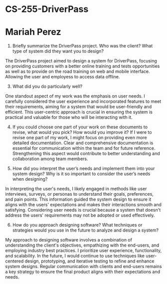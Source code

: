 # CS-255-DriverPass
# Mariah Perez


1. Briefly summarize the DriverPass project. Who was the client? What type of system did they want you to design?

The DriverPass project aimed to design a system for DriverPass, focusing on providing customers with a better
online training and tests opportunities as well as to provide on the road training on web and mobile interface.
Allowing the user and employess to access data offline.

3. What did you do particularly well?

One standout aspect of my work was the emphasis on user needs. I carefully considered the user experience and 
incorporated features to meet their requirements, aiming for a system that would be user-friendly and efficient. 
This user-centric approach is crucial in ensuring the system is practical and valuable for those who will be interacting with it.

4. If you could choose one part of your work on these documents to revise, what would you pick? How would you improve it?
If I were to revise one part of my work, I might focus on providing even more detailed documentation. Clear and comprehensive
documentation is essential for communication within the team and for future reference. Strengthening this aspect would contribute
 to better understanding and collaboration among team members.

5. How did you interpret the user’s needs and implement them into your system design? Why is it so important to consider the user’s needs when designing?

  In interpreting the user's needs, I likely engaged in methods like user interviews, surveys, or personas to understand their
goals, preferences, and pain points. This information guided the system design to ensure it aligns with the users' expectations
and makes their interactions smooth and satisfying. Considering user needs is crucial because a system that doesn't address the users'
requirements may not be adopted or used effectively. 

6. How do you approach designing software? What techniques or strategies would you use in the future to analyze and design a system?

My approach to designing software involves a combination of understanding the client's objectives, empathizing with the end-users,
and employing industry best practices. I prioritize user experience, functionality, and scalability. In the future, I would continue
to use techniques like user-centered design, prototyping, and iterative testing to refine and enhance system designs. Regular
communication with clients and end-users remains a key strategy to ensure the final product aligns with their expectations and needs.








   
